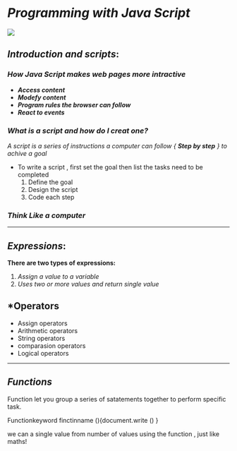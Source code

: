 # ***Programming with Java Script***
![ ](https://miro.medium.com/max/2400/1*bxEkHw1xewxOFjmGunb-Cw.png)

## ***Introduction and scripts***:
### *How Java Script makes web pages more intractive*
* ***Access content***
* ***Modefy content***
* ***Program rules the browser can follow***
* ***React to events***

### *What is a script and how do I creat one?*
*A script is a series of instructions a computer can follow { ***Step by step*** } to achive a goal*

- To write a script , first set the goal then list the tasks need to be completed
   1. Define the goal
   2. Design the script
   3. Code each step
 
### ***Think Like a computer***
*************

## ***Expressions***:
**There are two types of expressions:**
1. *Assign a value to a variable*
2. *Uses two or more values and return single value*
## ***Operators**
* Assign operators
* Arithmetic operators
* String operators
* comparasion operators
* Logical operators
**********

## ***Functions***
Function let you group a series of satatements together to perform specific task.

Functionkeyword finctinname (){document.write ()
}

we can a single value from number of values using the function , just like maths! 